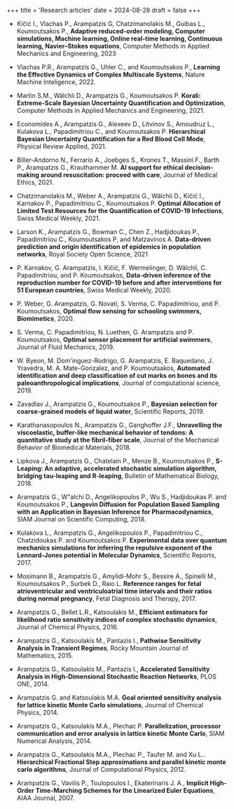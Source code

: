 +++
title = 'Research articles'
date = 2024-08-28
draft = false
+++


- Kičić I., Vlachas P., Arampatzis G, Chatzimanolakis M., Guibas L., Koumoutsakos P., **Adaptive reduced-order modeling, Computer simulations, Machine learning, Online real-time learning, Continuous learning, Navier–Stokes equations**, Computer Methods in Applied Mechanics and Engineering, 2023


- Vlachas P.R.,  Arampatzis G.,  Uhler C., and  Koumoutsakos P.,  **Learning the Effective Dynamics of Complex Multiscale Systems**, Nature Machine Inteligence, 2022.

-  Martin S.M.,  Wälchli D.,  Arampatzis G.,  Koumoutsakos P.   **Korali: Extreme-Scale Bayesian Uncertainty Quantification and Optimization**, Computer Methods in Applied Mechanics and Engineering, 2021.
	
-  Economides A.,  Arampatzis G., Alexeev D.,  Litvinov S., Amoudruz L.,  Kulakova L.,  Papadimitriou C., and Koumoutsakos P. **Hierarchical Bayesian Uncertainty Quantification for a Red Blood Cell Mode**, Physical Review Applied, 2021.
	
-  Biller-Andorno N., Ferrario A., Joebges S., Krones T., Massini F.,  Barth P.,  Arampatzis G.,  Krauthammer M. **AI support for ethical decision-making around resuscitation: proceed with care**, Journal of Medical Ethics, 2021.

-  Chatzimanolakis M., Weber A., Arampatzis G., Wälchli D., Kičić I., Karnakov P., Papadimitriou C., Koumoutsakos P.   **Optimal Allocation of Limited Test Resources for the Quantification of COVID-19 Infections**, Swiss Medical Weekly, 2021.
	
-   Larson K.,  Arampatzis G.,  Bowman C.,  Chen Z., Hadjidoukas P.,  Papadimitriou C.,  Koumoutsakos P, and  Matzavinos A.  **Data-driven prediction and origin identification of epidemics in population networks**, Royal Society Open Science,  2021

- P. Karnakov, G. Arampatzis, I. Kičić, F. Wermelinger, D. Wälchli, C. Papadimitriou, and P. Koumoutsakos, **Data-driven inference of the reproduction number for COVID-19 before and after interventions for 51 European countries**, Swiss Medical Weekly, 2020. 

- P. Weber, G. Arampatzis, G. Novati, S. Verma, C. Papadimitriou, and P. Koumoutsakos, **Optimal flow sensing for schooling swimmers, Biomimetics**, 2020.

- S. Verma, C. Papadimitriou, N. Luethen, G. Arampatzis and P. Koumoutsakos, **Optimal sensor placement for artificial swimmers**, Journal of Fluid Mechanics, 2019.

- W. Byeon, M. Dom\'inguez-Rodrigo, G. Arampatzis, E. Baquedano, J. Yravedra, M. A. Mate-Gonzalez, and P. Koumoutsakos, **Automated identification and deep classification of cut marks on bones and its paleoanthropological implications**, Journal of computational science,  2019. 

- Zavadlav J., Arampatzis G., Koumoutsakos P.,
**Bayesian selection for coarse-grained models of liquid water**, Scientific Reports, 2019.

- Karathanasopoulos N.,  Arampatzis G., Ganghoffer J.F.,
**Unravelling the viscoelastic, buffer-like mechanical behavior of tendons: A quantitative study at the fibril-fiber scale**, Journal of the Mechanical Behavior of Biomedical Materials, 2018.

-  Lipkova J., Arampatzis G., Chatelain P., Menze B., Koumoutsakos P.,
**S-Leaping: An adaptive, accelerated stochastic simulation algorithm, bridging tau-leaping and R-leaping**, Bulletin of Mathematical Biology, 2018.

-  Arampatzis G., W\"alchi D.,  Angelikopoulos P.,  Wu S.,  Hadjidoukas P. and Koumoutsakos P.,
**Langevin Diffusion for Population Based Sampling with an Application in Bayesian Inference for Pharmacodynamics**, SIAM Journal on Scientific Computing, 2018.

- Kulakova L.,  Arampatzis G., Angelikopoulos P., Papadimitriou C., Chatzidoukas P. and Koumoutsakos P.
 **Experimental data over quantum mechanics simulations for inferring the repulsive exponent of the Lennard-Jones potential in Molecular Dynamics**, Scientific Reports, 2017.

- Mosimann B., Arampatzis G., Amylidi-Mohr S., Bessire A., Spinelli M., Koumoutsakos P., Surbek D., Raio L. **Reference ranges for fetal atrioventricular and ventriculoatrial time intervals and their ratios during normal pregnancy**, Fetal Diagnosis and Therapy, 2017.

- Arampatzis G., Bellet L.R., Katsoulakis M., 
**Efficient estimators for likelihood ratio sensitivity indices of complex stochastic dynamics**,  Journal of Chemical Physics, 2016.

- Arampatzis G., Katsoulakis M., Pantazis I.,
**Pathwise Sensitivity Analysis in Transient Regimes**, Rocky Mountain Journal of Mathematics, 2015.

- Arampatzis G., Katsoulakis M., Pantazis I.,
**Accelerated Sensitivity Analysis in High-Dimensional Stochastic Reaction Networks**, PLOS ONE, 2014.

- Arampatzis G. and Katsoulakis M.A.
**Goal oriented sensitivity analysis for lattice kinetic Monte Carlo simulations**, Journal of Chemical Physics, 2014.

- Arampatzis G., Katsoulakis M.A., Plechac P.
**Parallelization, processor communication and error analysis in lattice kinetic Monte Carlo**, SIAM Numerical Analysis, 2014.


- Arampatzis G., Katsoulakis M.A., Plechac P., Taufer M. and Xu L..
**Hierarchical Fractional Step approximations and parallel kinetic monte carlo algorithms**, Journal of Computational Physics,  2012.


- Arampatzis G., Vavilis P., Toulopoulos I., Ekaterinaris J. A., 
**Implicit High-Order Time-Marching Schemes for the Linearized Euler Equations**, AIAA Journal, 2007.